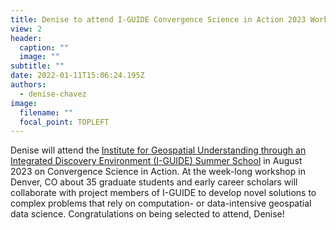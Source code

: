 ```yaml
---
title: Denise to attend I-GUIDE Convergence Science in Action 2023 Workshop
view: 2
header:
  caption: ""
  image: ""
subtitle: ""
date: 2022-01-11T15:06:24.195Z
authors:
  - denise-chavez
image:
  filename: ""
  focal_point: TOPLEFT
---
```

D﻿enise will attend the [Institute for Geospatial Understanding through an Integrated Discovery Environment (I-GUIDE) Summer School](https://iguide.illinois.edu/summer-school-2023/) in August 2023 on Convergence Science in Action. At the week-long workshop in Denver, CO about 35 graduate students and early career scholars will collaborate with project members of I-GUIDE to develop novel solutions to complex problems that rely on computation- or data-intensive geospatial data science. Congratulations on being selected to attend, Denise!